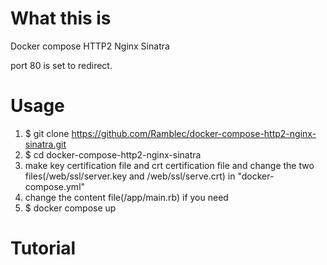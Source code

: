 # What this is
Docker compose HTTP2 Nginx Sinatra

port 80 is set to redirect.

# Usage
1. $ git clone https://github.com/Ramblec/docker-compose-http2-nginx-sinatra.git
2. $ cd docker-compose-http2-nginx-sinatra
3. make key certification file and crt certification file and change the two files(/web/ssl/server.key and /web/ssl/serve.crt) in "docker-compose.yml"
4. change the content file(/app/main.rb) if you need
5. $ docker compose up

# Tutorial
